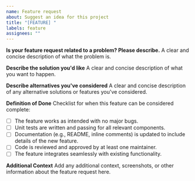 ```yaml
---
name: Feature request
about: Suggest an idea for this project
title: "[FEATURE] "
labels: feature
assignees: ""
---
```


**Is your feature request related to a problem? Please describe.**
A clear and concise description of what the problem is.

**Describe the solution you'd like**
A clear and concise description of what you want to happen.

**Describe alternatives you've considered**
A clear and concise description of any alternative solutions or features you've considered.

**Definition of Done**
Checklist for when this feature can be considered complete:

- [ ] The feature works as intended with no major bugs.
- [ ] Unit tests are written and passing for all relevant components.
- [ ] Documentation (e.g., README, inline comments) is updated to include details of the new feature.
- [ ] Code is reviewed and approved by at least one maintainer.
- [ ] The feature integrates seamlessly with existing functionality.

**Additional Context**
Add any additional context, screenshots, or other information about the feature request here.
